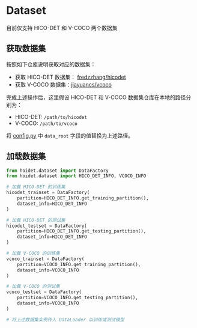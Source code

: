 # Dataset

目前仅支持 HICO-DET 和 V-COCO 两个数据集

## 获取数据集

按照如下仓库说明获取对应的数据集：

- 获取 HICO-DET 数据集： [fredzzhang/hicodet](https://github.com/fredzzhang/hicodet)
- 获取 V-COCO 数据集：[jiayuancs/vcoco](https://github.com/jiayuancs/vcoco)

完成上述操作后，这里假设 HICO-DET 和 V-COCO 数据集仓库在本地的路径分别为：

- HICO-DET: `/path/to/hicodet`
- V-COCO: `/path/to/vcoco`

将 [config.py](./config.py) 中 `data_root` 字段的值替换为上述路径。

## 加载数据集

```python
from hoidet.dataset import DataFactory
from hoidet.dataset import HICO_DET_INFO, VCOCO_INFO

# 加载 HICO-DET 的训练集
hicodet_trainset = DataFactory(
    partition=HICO_DET_INFO.get_training_partition(),
    dataset_info=HICO_DET_INFO
)

# 加载 HICO-DET 的测试集
hicodet_testset = DataFactory(
    partition=HICO_DET_INFO.get_testing_partition(),
    dataset_info=HICO_DET_INFO
)

# 加载 V-COCO 的训练集
vcoco_trainset = DataFactory(
    partition=VCOCO_INFO.get_training_partition(),
    dataset_info=VCOCO_INFO
)

# 加载 V-COCO 的测试集
vcoco_testset = DataFactory(
    partition=VCOCO_INFO.get_testing_partition(),
    dataset_info=VCOCO_INFO
)

# 将上述数据集实例传入 DataLoader 以训练或测试模型
```
